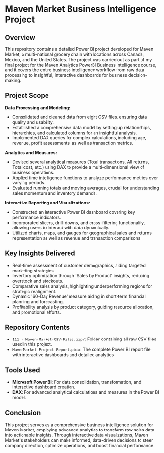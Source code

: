 # Maven Market Business Intelligence Project

## Overview
This repository contains a detailed Power BI project developed for Maven Market, a multi-national grocery chain with locations across Canada, Mexico, and the United States. The project was carried out as part of my final project for the Maven Analytics PowerBI Business Intelligence course, and it covers the entire business intelligence workflow from raw data processing to insightful, interactive dashboards for business decision-making.

## Project Scope

**Data Processing and Modeling:**
- Consolidated and cleaned data from eight CSV files, ensuring data quality and usability.
- Established a comprehensive data model by setting up relationships, hierarchies, and calculated columns for an insightful analysis.
- Implemented DAX queries for complex calculations, including age, revenue, profit assessments, as well as transaction metrics.

**Analytics and Measures:**
- Devised several analytical measures (Total transactions, All returns, Total cost, etc.) using DAX to provide a multi-dimensional view of business operations.
- Applied time intelligence functions to analyze performance metrics over varying periods.
- Evaluated running totals and moving averages, crucial for understanding sales momentum and inventory demands.

**Interactive Reporting and Visualizations:**
- Constructed an interactive Power BI dashboard covering key performance indicators.
- Incorporated slicers, drill-downs, and cross-filtering functionality, allowing users to interact with data dynamically.
- Utilized charts, maps, and gauges for geographical sales and returns representation as well as revenue and transaction comparisons.

## Key Insights Delivered
- Real-time assessment of customer demographics, aiding targeted marketing strategies.
- Inventory optimization through 'Sales by Product' insights, reducing overstock and stockouts.
- Comparative sales analysis, highlighting underperforming regions for strategic realignment.
- Dynamic '60-Day Revenue' measure aiding in short-term financial planning and forecasting.
- Profitability analysis by product category, guiding resource allocation, and promotional efforts.

## Repository Contents
- `111 - Maven-Market-CSV-Files.zip/`: Folder containing all raw CSV files used in this project.
- `MavenMarket Project Report.pbix`: The complete Power BI report file with interactive dashboards and detailed analytics


## Tools Used
- **Microsoft Power BI**: For data consolidation, transformation, and interactive dashboard creation.
- **DAX**: For advanced analytical calculations and measures in the Power BI model.

## Conclusion
This project serves as a comprehensive business intelligence solution for Maven Market, employing advanced analytics to transform raw sales data into actionable insights. Through interactive data visualizations, Maven Market's stakeholders can make informed, data-driven decisions to steer company direction, optimize operations, and boost financial performance.
